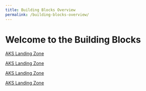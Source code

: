 ```yaml
---
title: Building Blocks Overview
permalink: /building-blocks-overview/
---
```


# Welcome to the Building Blocks

[AKS Landing Zone](_docs/building-blocks-docs/aks-accelerator-lz/aks-accelerator-lz-overview)

[AKS Landing Zone](building-blocks-docs/aks-accelerator-lz/aks-accelerator-lz-overview)

[AKS Landing Zone](aks-accelerator-lz/aks-accelerator-lz-overview)

[AKS Landing Zone](aks-accelerator-lz-overview)